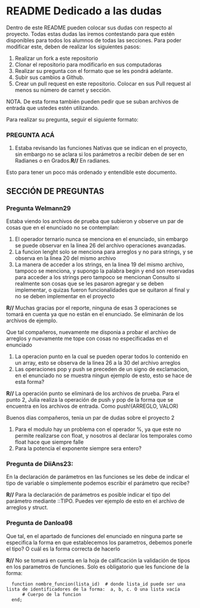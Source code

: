 # README Dedicado a las dudas

Dentro de este README pueden colocar sus dudas con respecto al proyecto. Todas estas dudas las iremos contestando para que estén disponibles para todos los alumnos de todas las secciones. Para poder modificar este, deben de realizar los siguientes pasos:

1. Realizar un fork a este repositorio
2. Clonar el repositorio para modificarlo en sus computadoras
3. Realizar su pregunta con el formato que se les pondrá adelante.
4. Subir sus cambios a Github.
5. Crear un pull request en este repositorio. Colocar en sus Pull request al menos su número de carnet y sección.

NOTA. De esta forma también pueden pedir que se suban archivos de entrada que ustedes estén utilizando.

Para realizar su pregunta, seguir el siguiente formato:

### PREGUNTA ACÁ

1. Estaba revisando las funciones Nativas que se indican en el proyecto, sin embargo no se aclara si los parámetros a recibir deben de ser en Radianes o en Grados.**R//** En radianes.

Esto para tener un poco más ordenado y entendible este documento. 

## SECCIÓN DE PREGUNTAS

### Pregunta Welmann29
Estaba viendo los archivos de prueba que subieron y observe un par de cosas que en el enunciado no se contemplan:
1. El operador ternario nunca se menciona en el enunciado, sin embargo se puede observar en la linea 26 del archivo operaciones avanzadas.
2. La funcion lenght solo se menciona para arreglos y no para strings, y se observa en la linea 20 del mismo archivo 
3. La manera de acceder a los strings, en la linea 19 del mismo archivo, tampoco se menciona, y supongo la palabra begin y end son reservadas para acceder a los strings pero tampoco se mencionan
Consulto si realmente son cosas que se les pasaron agregar y se deben implementar, o quizas fueron funcionalidades que se quitaron al final y no se deben implementar en el proyecto

**R//** Muchas gracias por el reporte, ninguna de esas 3 operaciones se tomará en cuenta ya que no están en el enunciado. Se eliminarán de los archivos de ejemplo.

Que tal compañeros, nuevamente me disponia a probar el archivo de arreglos y nuevamente me tope con cosas no especificadas en el enunciado 
1. La operacion punto en la cual se pueden operar todos lo contenido en un array, esto se observa de la linea 26 a la 30 del archivo arreglos 
2. Las operaciones pop y push se preceden de un signo de exclamacion, en el enunciado no se muestra ningun ejemplo de esto, esto se hace de esta forma?

**R//** La operación punto se eliminará de los archivos de prueba. Para el punto 2, Julia realiza la operación de push y pop de la forma que se encuentra en los archivos de entrada. Como push!(ARREGLO, VALOR)

Buenos dias compañeros, tenia un par de dudas sobre el proyecto 2
1. Para el modulo hay un problema con el operador %, ya que este no permite realizarse con float, y nosotros al declarar los temporales como float hace que siempre falle
2. Para la potencia el exponente siempre sera entero?

### Pregunta de DiiAns23:
  En la declaración de parámetros en las funciones se les debe de indicar el tipo de variable o simplemente podemos escribir el parámetro que recibe?
  
  **R//** Para la declaración de parámetros es posible indicar el tipo del parámetro mediante ::TIPO. Puedes ver ejemplo de esto en el archivo de arreglos y struct.


### Pregunta de Danloa98

  Que tal, en el apartado de funciones del enunciado en ninguna parte se especifica la forma en que establecemos los parametros, debemos ponerle el tipo? O cuál es la forma correcta de hacerlo
  
  
  **R//** No se tomará en cuenta en la hoja de calificación la validación de tipos en los parametros de funciones. Solo es obligatorio que les funcione de la forma:
  
  ```console
    function nombre_funcion(lista_id)  # donde lista_id puede ser una lista de identificadores de la forma:  a, b, c. O una lista vacía
        # Cuerpo de la funcion
    end;
  ```
